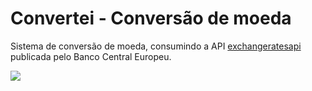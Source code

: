 # Convertei - Conversão de moeda

Sistema de conversão de moeda, consumindo a API [exchangeratesapi](https://exchangeratesapi.io/) publicada pelo Banco Central Europeu.<br>

<img src="https://user-images.githubusercontent.com/53228013/79050534-03df5180-7c01-11ea-9a2b-61d71a160582.png">

